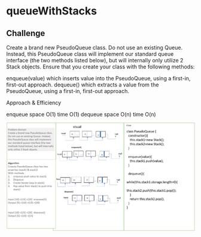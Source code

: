 # queueWithStacks

## Challenge

Create a brand new PseudoQueue class. Do not use an existing Queue. Instead, this PseudoQueue class will implement our standard queue interface (the two methods listed below), but will internally only utilize 2 Stack objects. Ensure that you create your class with the following methods:

enqueue(value) which inserts value into the PseudoQueue, using a first-in, first-out approach.
dequeue() which extracts a value from the PseudoQueue, using a first-in, first-out approach.

Approach & Efficiency

enqueue space O(1) time O(1)
dequeue space O(n) time O(n)

![PseudoQueue](../assest/challenge11.png)